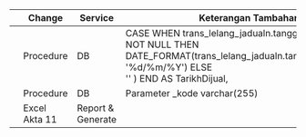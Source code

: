 
|     | Change        | Service           | Keterangan Tambahan                                                                                                                                                    | Function          |
| --- | ------------- | ----------------- | ---------------------------------------------------------------------------------------------------------------------------------------------------------------------- | ----------------- |
|     | Procedure     | DB                | CASE WHEN trans_lelang_jadualn.tanggalAuctionLock IS NOT NULL THEN DATE_FORMAT(trans_lelang_jadualn.tanggalAuctionLock, '%d/%m/%Y') ELSE<br>	'' ) END AS TarikhDijual, | get_jadual_n_view |
|     | Procedure     | DB                | Parameter _kode varchar(255)                                                                                                                                           | get_jadual_n_view |
|     | Excel Akta 11 | Report & Generate |                                                                                                                                                                        |                   |
